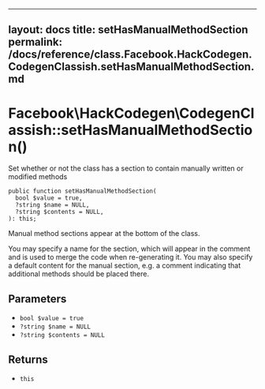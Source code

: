 
***

layout: docs
title: setHasManualMethodSection
permalink: /docs/reference/class.Facebook.HackCodegen.CodegenClassish.setHasManualMethodSection.md
---







# Facebook\\HackCodegen\\CodegenClassish::setHasManualMethodSection()




Set whether or not the class has a section to contain manually written
or modified methods




``` Hack
public function setHasManualMethodSection(
  bool $value = true,
  ?string $name = NULL,
  ?string $contents = NULL,
): this;
```




Manual method sections appear at the bottom of the class.




You may specify a name for the section, which will appear in
the comment and is used to merge the code when re-generating it.
You may also specify a default content for the manual section, e.g.
a comment indicating that additional methods should be placed there.




## Parameters




- ` bool $value = true `
- ` ?string $name = NULL `
- ` ?string $contents = NULL `




## Returns




+ ` this `